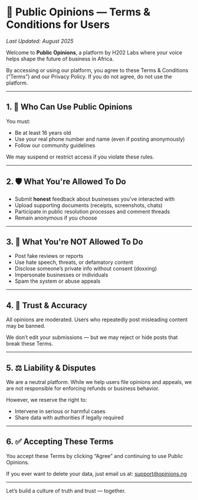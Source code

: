 # 🧾 Public Opinions — Terms & Conditions for Users

_Last Updated: August 2025_

Welcome to **Public Opinions**, a platform by H202 Labs where your voice helps shape the future of business in Africa.

By accessing or using our platform, you agree to these Terms & Conditions (“Terms”) and our Privacy Policy. If you do not agree, do not use the platform.

---

## 1. 📲 Who Can Use Public Opinions
You must:
- Be at least 16 years old
- Use your real phone number and name (even if posting anonymously)
- Follow our community guidelines

We may suspend or restrict access if you violate these rules.

---

## 2. 🛡 What You're Allowed To Do
- Submit **honest** feedback about businesses you've interacted with
- Upload supporting documents (receipts, screenshots, chats)
- Participate in public resolution processes and comment threads
- Remain anonymous if you choose

---

## 3. 🚫 What You're NOT Allowed To Do
- Post fake reviews or reports
- Use hate speech, threats, or defamatory content
- Disclose someone’s private info without consent (doxxing)
- Impersonate businesses or individuals
- Spam the system or abuse appeals

---

## 4. 🤝 Trust & Accuracy
All opinions are moderated. Users who repeatedly post misleading content may be banned.

We don’t edit your submissions — but we may reject or hide posts that break these Terms.

---

## 5. ⚖️ Liability & Disputes
We are a neutral platform. While we help users file opinions and appeals, we are not responsible for enforcing refunds or business behavior.

However, we reserve the right to:
- Intervene in serious or harmful cases
- Share data with authorities if legally required

---

## 6. ✅ Accepting These Terms
You accept these Terms by clicking “Agree” and continuing to use Public Opinions.

If you ever want to delete your data, just email us at: [support@opinions.ng](mailto:support@opinions.ng)

---

Let’s build a culture of truth and trust — together.
